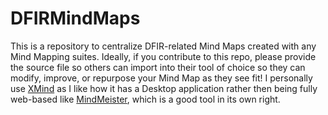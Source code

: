 # DFIRMindMaps

This is a repository to centralize DFIR-related Mind Maps created with any Mind Mapping suites. Ideally, if you contribute to this repo, please provide the source file so others can import into their tool of choice so they can modify, improve, or repurpose your Mind Map as they see fit! I personally use [XMind](https://www.xmind.net/) as I like how it has a Desktop application rather then being fully web-based like [MindMeister](https://www.mindmeister.com), which is a good tool in its own right. 

